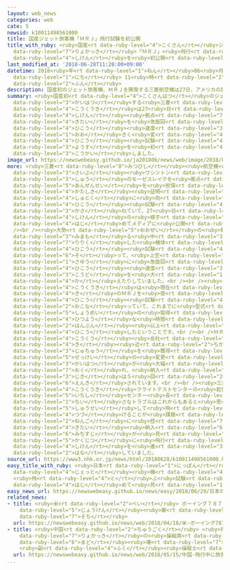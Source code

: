 ```yaml
---
layout: web_news
categories: web
cate: 5
newsid: k10011498561000
title: 国産ジェット旅客機「ＭＲＪ」飛行試験を初公開
title_with_ruby: <ruby>国産<rt data-ruby-level="4">こくさん</rt></ruby>ジェット<ruby>旅客機<rt
  data-ruby-level="7">りょかっき</rt></ruby>「ＭＲＪ」<ruby>飛行<rt data-ruby-level="4">ひこう</rt></ruby><ruby>試験<rt
  data-ruby-level="4">しけん</rt></ruby>を<ruby>初公開<rt data-ruby-level="4">はつこうかい</rt></ruby>
last_modified_at: '2018-06-28T11:28:00+09:00'
datetime: 2018<ruby>年<rt data-ruby-level="1">ねん</rt></ruby>06<ruby>月<rt data-ruby-level="1">がつ</rt></ruby>28<ruby>日<rt
  data-ruby-level="1">にち</rt></ruby> 11<ruby>時<rt data-ruby-level="2">じ</rt></ruby>28<ruby>分<rt
  data-ruby-level="2">ふん</rt></ruby>
description: 国産初のジェット旅客機、ＭＲＪを開発する三菱航空機は27日、アメリカの試験拠点で、機体を急旋回させたり飛行速度を大きく変えたりする飛行試験の様子を初めてメディアに公開しました。
summary: <ruby>国産初<rt data-ruby-level="4">こくさんはつ</rt></ruby>のジェット<ruby>旅客機<rt data-ruby-level="7">りょかっき</rt></ruby>、ＭＲＪを<ruby>開発<rt
  data-ruby-level="3">かいはつ</rt></ruby>する<ruby>三菱<rt data-ruby-level="8">みつびし</rt></ruby><ruby>航空機<rt
  data-ruby-level="4">こうくうき</rt></ruby>は27<ruby>日<rt data-ruby-level="1">にち</rt></ruby>、アメリカの<ruby>試験<rt
  data-ruby-level="4">しけん</rt></ruby><ruby>拠点<rt data-ruby-level="7">きょてん</rt></ruby>で、<ruby>機体<rt
  data-ruby-level="4">きたい</rt></ruby>を<ruby>急旋回<rt data-ruby-level="7">きゅうせんかい</rt></ruby>させたり<ruby>飛行<rt
  data-ruby-level="4">ひこう</rt></ruby><ruby>速度<rt data-ruby-level="3">そくど</rt></ruby>を<ruby>大<rt
  data-ruby-level="1">おお</rt></ruby>きく<ruby>変<rt data-ruby-level="4">か</rt></ruby>えたりする<ruby>飛行<rt
  data-ruby-level="4">ひこう</rt></ruby><ruby>試験<rt data-ruby-level="4">しけん</rt></ruby>の<ruby>様子<rt
  data-ruby-level="3">ようす</rt></ruby>を<ruby>初<rt data-ruby-level="4">はじ</rt></ruby>めてメディアに<ruby>公開<rt
  data-ruby-level="3">こうかい</rt></ruby>しました。
image_url: https://newswebeasy.github.io/ja201806/news/web/image/2018/06/28/K10011498561_1806281121_1806281129_01_02.jpg
more: <ruby>三菱<rt data-ruby-level="8">みつびし</rt></ruby><ruby>航空機<rt data-ruby-level="4">こうくうき</rt></ruby>は、アメリカ<ruby>西部<rt
  data-ruby-level="3">さいぶ</rt></ruby><ruby>ワシントン<rt data-ruby-level="3">わしんとん</rt></ruby><ruby>州<rt
  data-ruby-level="3">しゅう</rt></ruby>のモーゼスレイクを<ruby>拠点<rt data-ruby-level="7">きょてん</rt></ruby>に、<ruby>安全性<rt
  data-ruby-level="5">あんぜんせい</rt></ruby>を<ruby>担保<rt data-ruby-level="6">たんぽ</rt></ruby>する<ruby>型式<rt
  data-ruby-level="4">かたしき</rt></ruby><ruby>証明<rt data-ruby-level="5">しょうめい</rt></ruby>の<ruby>取得<rt
  data-ruby-level="4">しゅとく</rt></ruby>に<ruby>向<rt data-ruby-level="3">む</rt></ruby>けてＭＲＪの<ruby>飛行<rt
  data-ruby-level="4">ひこう</rt></ruby><ruby>試験<rt data-ruby-level="4">しけん</rt></ruby>を<ruby>重<rt
  data-ruby-level="3">かさ</rt></ruby>ねていて、27<ruby>日<rt data-ruby-level="1">にち</rt></ruby>、<ruby>試験<rt
  data-ruby-level="4">しけん</rt></ruby>の<ruby>様子<rt data-ruby-level="3">ようす</rt></ruby>を<ruby>初<rt
  data-ruby-level="4">はじ</rt></ruby>めてメディアに<ruby>公開<rt data-ruby-level="3">こうかい</rt></ruby>しました。<br
  /><br /><ruby>大勢<rt data-ruby-level="5">おおぜい</rt></ruby>の<ruby>報道陣<rt data-ruby-level="7">ほうどうじん</rt></ruby>が<ruby>見守<rt
  data-ruby-level="3">みまも</rt></ruby>る<ruby>中<rt data-ruby-level="3">なか</rt></ruby>、<ruby>離陸<rt
  data-ruby-level="7">りりく</rt></ruby>した<ruby>機体<rt data-ruby-level="4">きたい</rt></ruby>は<ruby>飛行<rt
  data-ruby-level="4">ひこう</rt></ruby><ruby>試験<rt data-ruby-level="4">しけん</rt></ruby>のプログラムに<ruby>沿<rt
  data-ruby-level="6">そ</rt></ruby>って、<ruby>上空<rt data-ruby-level="1">じょうくう</rt></ruby>で<ruby>左右<rt
  data-ruby-level="1">さゆう</rt></ruby>に<ruby>急旋回<rt data-ruby-level="7">きゅうせんかい</rt></ruby>したり<ruby>飛行<rt
  data-ruby-level="4">ひこう</rt></ruby><ruby>速度<rt data-ruby-level="3">そくど</rt></ruby>や<ruby>高度<rt
  data-ruby-level="3">こうど</rt></ruby>を<ruby>大<rt data-ruby-level="1">おお</rt></ruby>きく<ruby>変<rt
  data-ruby-level="4">か</rt></ruby>えたりしていました。<br /><br /><ruby>三菱<rt data-ruby-level="8">みつびし</rt></ruby><ruby>航空機<rt
  data-ruby-level="4">こうくうき</rt></ruby>は<ruby>現在<rt data-ruby-level="5">げんざい</rt></ruby>、４<ruby>機<rt
  data-ruby-level="4">き</rt></ruby>のＭＲＪを<ruby>使<rt data-ruby-level="3">つか</rt></ruby>って<ruby>飛行<rt
  data-ruby-level="4">ひこう</rt></ruby><ruby>試験<rt data-ruby-level="4">しけん</rt></ruby>を<ruby>行<rt
  data-ruby-level="2">おこな</rt></ruby>っていて、これまでに<ruby>型式<rt data-ruby-level="4">かたしき</rt></ruby><ruby>証明<rt
  data-ruby-level="5">しょうめい</rt></ruby>の<ruby>取得<rt data-ruby-level="4">しゅとく</rt></ruby>に<ruby>必要<rt
  data-ruby-level="4">ひつよう</rt></ruby>な<ruby>時間<rt data-ruby-level="2">じかん</rt></ruby>の<ruby>半分<rt
  data-ruby-level="2">はんぶん</rt></ruby><ruby>以上<rt data-ruby-level="4">いじょう</rt></ruby>を<ruby>飛行<rt
  data-ruby-level="4">ひこう</rt></ruby>したということです。<br /><br />ＭＲＪは<ruby>日本<rt data-ruby-level="1">にっぽん</rt></ruby>やアメリカの<ruby>航空<rt
  data-ruby-level="4">こうくう</rt></ruby><ruby>会社<rt data-ruby-level="2">がいしゃ</rt></ruby>などからすでに400<ruby>機<rt
  data-ruby-level="4">き</rt></ruby><ruby>近<rt data-ruby-level="2">ちか</rt></ruby>くの<ruby>受注<rt
  data-ruby-level="3">じゅちゅう</rt></ruby>を<ruby>獲得<rt data-ruby-level="7">かくとく</rt></ruby>していますが、<ruby>設計<rt
  data-ruby-level="5">せっけい</rt></ruby>の<ruby>変更<rt data-ruby-level="7">へんこう</rt></ruby>などで<ruby>開発<rt
  data-ruby-level="3">かいはつ</rt></ruby>が<ruby>大幅<rt data-ruby-level="7">おおはば</rt></ruby>に<ruby>遅<rt
  data-ruby-level="7">おく</rt></ruby>れ、<ruby>納入<rt data-ruby-level="6">のうにゅう</rt></ruby><ruby>時期<rt
  data-ruby-level="3">じき</rt></ruby>は５<ruby>回<rt data-ruby-level="2">かい</rt></ruby>も<ruby>延期<rt
  data-ruby-level="6">えんき</rt></ruby>されています。<br /><br /><ruby>三菱<rt data-ruby-level="8">みつびし</rt></ruby><ruby>航空機<rt
  data-ruby-level="4">こうくうき</rt></ruby>フライトテストセンターの<ruby>岩佐<rt data-ruby-level="7">いわさ</rt></ruby><ruby>一志<rt
  data-ruby-level="5">いちし</rt></ruby>センター<ruby>長<rt data-ruby-level="2">ちょう</rt></ruby>は「<ruby>小<rt
  data-ruby-level="1">ちい</rt></ruby>さなトラブルはこれからもあると<ruby>思<rt data-ruby-level="2">おも</rt></ruby>うので、きちんと<ruby>修正<rt
  data-ruby-level="5">しゅうせい</rt></ruby>して<ruby>飛<rt data-ruby-level="4">と</rt></ruby>ばし<ruby>続<rt
  data-ruby-level="4">つづ</rt></ruby>けることが<ruby>課題<rt data-ruby-level="4">かだい</rt></ruby>だ。２<ruby>年後<rt
  data-ruby-level="2">ねんご</rt></ruby>に<ruby>控<rt data-ruby-level="7">ひか</rt></ruby>えた<ruby>機体<rt
  data-ruby-level="4">きたい</rt></ruby><ruby>納入<rt data-ruby-level="6">のうにゅう</rt></ruby>までの<ruby>道筋<rt
  data-ruby-level="6">みちすじ</rt></ruby>が<ruby>見<rt data-ruby-level="1">み</rt></ruby>えてきたので、<ruby>確実<rt
  data-ruby-level="5">かくじつ</rt></ruby>に<ruby>飛行<rt data-ruby-level="4">ひこう</rt></ruby><ruby>試験<rt
  data-ruby-level="4">しけん</rt></ruby>を<ruby>進<rt data-ruby-level="3">すす</rt></ruby>めたい」と<ruby>話<rt
  data-ruby-level="2">はな</rt></ruby>していました。
source_url: https://www3.nhk.or.jp/news/html/20180628/k10011498561000.html
easy_title_with_ruby: <ruby>日本<rt data-ruby-level="1">にっぽん</rt></ruby>の<ruby>ジェット<rt
  data-ruby-level="4">じぇっと</rt></ruby><ruby>機<rt data-ruby-level="4">き</rt></ruby>「ＭＲＪ」
  <ruby>飛<rt data-ruby-level="4">と</rt></ruby>ぶ<ruby>試験<rt data-ruby-level="4">しけん</rt></ruby>を<ruby>初<rt
  data-ruby-level="4">はじ</rt></ruby>めて<ruby>見<rt data-ruby-level="1">み</rt></ruby>せる
easy_news_url: https://newswebeasy.github.io/news/easy/2018/06/29/日本のジェット機MRJ-飛ぶ試験を初めて見せる
related_news:
- title: <ruby>米<rt data-ruby-level="2">べい</rt></ruby> ボーイング７８７の<ruby>運航<rt data-ruby-level="4">うんこう</rt></ruby><ruby>条件<rt
    data-ruby-level="5">じょうけん</rt></ruby><ruby>厳<rt data-ruby-level="6">きび</rt></ruby>しくする<ruby>措置<rt
    data-ruby-level="7">そち</rt></ruby>
  url: https://newswebeasy.github.io/news/web/2018/04/18/米-ボーイング787の運航条件厳しくする措置
- title: <ruby>中国<rt data-ruby-level="2">ちゅうごく</rt></ruby> <ruby>飛行中<rt data-ruby-level="4">ひこうちゅう</rt></ruby>に<ruby>旅客機<rt
    data-ruby-level="7">りょかっき</rt></ruby>の<ruby>操縦席<rt data-ruby-level="6">そうじゅうせき</rt></ruby>の<ruby>窓<rt
    data-ruby-level="6">まど</rt></ruby><ruby>壊<rt data-ruby-level="7">こわ</rt></ruby>れる
    <ruby>副<rt data-ruby-level="4">ふく</rt></ruby><ruby>操縦士<rt data-ruby-level="6">そうじゅうし</rt></ruby>らけが
  url: https://newswebeasy.github.io/news/web/2018/05/15/中国-飛行中に旅客機の操縦席の窓壊れる-副操縦士らけが
...
```

